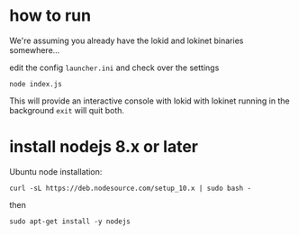 
# how to run

We're assuming you already have the lokid and lokinet binaries somewhere...

edit the config `launcher.ini` and check over the settings

`node index.js`

This will provide an interactive console with lokid with lokinet running in the background
`exit` will quit both.


# install nodejs 8.x or later

Ubuntu node installation:

`curl -sL https://deb.nodesource.com/setup_10.x | sudo bash -`

then

`sudo apt-get install -y nodejs`
